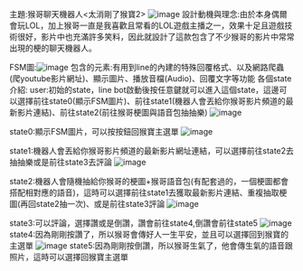 主題:猴哥聊天機器人<太消剛了猴寶2>
![image](https://user-images.githubusercontent.com/79431564/147877585-508ff645-59f1-4455-9318-e0c14c1bd07a.png)
設計動機與理念:由於本身偶爾會玩LOL，加上猴哥一直是我喜歡且常看的LOL遊戲主播之一，效果十足且遊戲技術很好，影片中也充滿許多笑料，因此就設計了這款包含了不少猴哥的影片中常常出現的梗的聊天機器人。

FSM圖:![image](https://user-images.githubusercontent.com/79431564/147877691-c8875f46-2147-4917-9bbf-d84653aa7203.png)
包含的元素:有用到line的內建的特殊回覆格式、以及網路爬蟲(爬youtube影片網址)、顯示圖片、播放音檔(Audio)、回覆文字等功能
各個state介紹:
user:初始的state，line bot啟動後按任意鍵就可以進入這個state，這邊可以選擇前往state0(顯示FSM圖片)、前往state1(機器人會丟給你猴哥影片頻道的最新影片連結)、前往state2(前往猴哥梗圖與語音包抽抽樂)
![image](https://user-images.githubusercontent.com/79431564/147877808-f84bbb60-ef81-4dbc-9700-bafc5b42b71a.png)

state0:顯示FSM圖片，可以按按鈕回猴寶主選單
![image](https://user-images.githubusercontent.com/79431564/147877822-454a0584-eba5-4931-b854-dc8677ae03ae.png)

state1:機器人會丟給你猴哥影片頻道的最新影片網址連結，可以選擇前往state2去抽抽樂或是前往state3去評論
![image](https://user-images.githubusercontent.com/79431564/147877912-44a4257f-3a55-4ab1-b052-d4ac2ea113df.png)

state2:機器人會隨機抽給你猴哥的梗圖+猴哥語音包(有配套過的，一個梗圖都會搭配相對應的語音)，這時可以選擇前往state1去獲取最新影片連結、重複抽取梗圖(再回state2抽一次)、或是前往state3評論
![image](https://user-images.githubusercontent.com/79431564/147877919-f040dfbf-adba-4d9a-90a4-a1d9dd57cb9c.png)

state3:可以評論，選擇讚或是倒讚，讚會前往state4,倒讚會前往state5
![image](https://user-images.githubusercontent.com/79431564/147877924-56962380-6cd4-43ff-92b9-2426cf410d19.png)
state4:因為剛剛按讚了，所以猴哥會傳好人一生平安，並且可以選擇回到猴寶的主選單
![image](https://user-images.githubusercontent.com/79431564/147877985-f6075606-74bc-4ce5-977f-74d9002f8a5d.png)
state5:因為剛剛按倒讚，所以猴哥生氣了，他會傳生氣的語音跟照片，這時可以選擇回猴寶主選單
